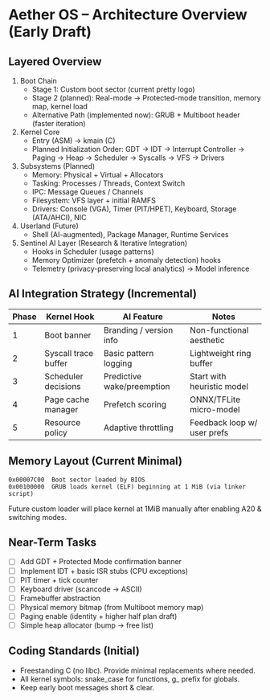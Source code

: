 # Aether OS – Architecture Overview (Early Draft)

## Layered Overview

1. Boot Chain
   - Stage 1: Custom boot sector (current pretty logo)
   - Stage 2 (planned): Real-mode -> Protected-mode transition, memory map, kernel load
   - Alternative Path (implemented now): GRUB + Multiboot header (faster iteration)
2. Kernel Core
   - Entry (ASM) -> kmain (C)
   - Planned Initialization Order: GDT -> IDT -> Interrupt Controller -> Paging -> Heap -> Scheduler -> Syscalls -> VFS -> Drivers
3. Subsystems (Planned)
   - Memory: Physical + Virtual + Allocators
   - Tasking: Processes / Threads, Context Switch
   - IPC: Message Queues / Channels
   - Filesystem: VFS layer + initial RAMFS
   - Drivers: Console (VGA), Timer (PIT/HPET), Keyboard, Storage (ATA/AHCI), NIC
4. Userland (Future)
   - Shell (AI-augmented), Package Manager, Runtime Services
5. Sentinel AI Layer (Research & Iterative Integration)
   - Hooks in Scheduler (usage patterns)
   - Memory Optimizer (prefetch + anomaly detection) hooks
   - Telemetry (privacy-preserving local analytics) -> Model inference

## AI Integration Strategy (Incremental)

| Phase | Kernel Hook | AI Feature | Notes |
|-------|-------------|------------|-------|
| 1 | Boot banner | Branding / version info | Non-functional aesthetic |
| 2 | Syscall trace buffer | Basic pattern logging | Lightweight ring buffer |
| 3 | Scheduler decisions | Predictive wake/preemption | Start with heuristic model |
| 4 | Page cache manager | Prefetch scoring | ONNX/TFLite micro-model |
| 5 | Resource policy | Adaptive throttling | Feedback loop w/ user prefs |

## Memory Layout (Current Minimal)
```
0x00007C00  Boot sector loaded by BIOS
0x00100000  GRUB loads kernel (ELF) beginning at 1 MiB (via linker script)
```

Future custom loader will place kernel at 1MiB manually after enabling A20 & switching modes.

## Near-Term Tasks
- [ ] Add GDT + Protected Mode confirmation banner
- [ ] Implement IDT + basic ISR stubs (CPU exceptions)
- [ ] PIT timer + tick counter
- [ ] Keyboard driver (scancode -> ASCII)
- [ ] Framebuffer abstraction
- [ ] Physical memory bitmap (from Multiboot memory map)
- [ ] Paging enable (identity + higher half plan draft)
- [ ] Simple heap allocator (bump -> free list)

## Coding Standards (Initial)
- Freestanding C (no libc). Provide minimal replacements where needed.
- All kernel symbols: snake_case for functions, g_ prefix for globals.
- Keep early boot messages short & clear.
